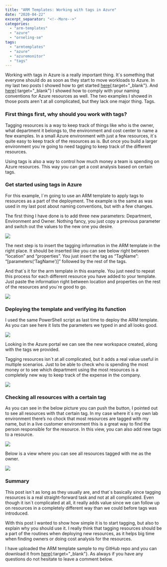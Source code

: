 ```yaml
---
title: "ARM Templates: Working with tags in Azure"
date: "2020-04-22"
excerpt_separator: "<!--More-->"
categories: 
  - "arm-templates"
  - "azure"
  - "orneling-se"
tags: 
  - "armtemplates"
  - "azure"
  - "azuremonitor"
  - "tags"
---
```


Working with tags in Azure is a really important thing. It´s something that everyone should do as soon as they start to move workloads to Azure. In my last two posts I showed how to get started [here](https://blog.orneling.se/2020/03/getting-started-with-azure-arm-templates/){:target="_blank"}. And [here](https://blog.orneling.se/2020/03/arm-templates-working-with-naming-conventions/){:target="_blank"} I showed how to comply with your naming conventions for Azure resources as well. The two examples I showed in those posts aren´t at all complicated, but they lack one major thing. Tags.
<!--More-->
### First things first, why should you work with tags?

Tagging resources is a way to keep track of things like who is the owner, what department it belongs to, the environment and cost center to name a few examples. In a small Azure environment with just a few resources, it´s quite easy to keep track of the resources as is. But once you build a larger environment you´re going to need tagging to keep track of the different resources.

Using tags is also a way to control how much money a team is spending on Azure resources. This way you can get a cost analysis based on certain tags.

### **Get started using tags** in Azure

For this example, I´m going to use an ARM template to apply tags to resources as a part of the deployment. The example is the same as was used in my last post about naming conventions, but with a few changes.

The first thing I have done is to add three new parameters: Department, Environment and Owner. Nothing fancy, you just copy a previous parameter and switch out the values to the new one you desire.

![](https://danielorneling.github.io/assets/images/posts/2020/04/tags-1.png)

The next step is to insert the tagging information in the ARM template in the right place. It should be inserted like you can see below right between “location” and “properties”. You just insert the tag as “TagName”: “\[parameters(‘TagName’)\]” followed by the rest of the tags.

And that´s it for the arm template in this example. You just need to repeat this process for each different resource you have added to your template. Just paste the information right between location and properties on the rest of the resources and you´re good to go.

![](https://danielorneling.github.io/assets/images/posts/2020/04/tags-2.png)

### **Deploying the template and verifying its function**

I used the same PowerShell script as last time to deploy the ARM template. As you can see here it lists the parameters we typed in and all looks good.

![](https://danielorneling.github.io/assets/images/posts/2020/04/tags-3.png)

Looking in the Azure portal we can see the new workspace created, along with the tags we provided.

Tagging resources isn´t at all complicated, but it adds a real value useful in multiple scenarios. Just to be able to check who is spending the most money or to see which department using the most resources is a completely new way to keep track of the expense in the company.

![](https://danielorneling.github.io/assets/images/posts/2020/04/tags-4.png)

### **Checking all resources with a certain tag**

As you can see in the below picture you can push the button, I pointed out to see all resources with that certain tag. In my case where it´s my own lab environment there’s no chock that most resources are tagged with my name, but in a live customer environment this is a great way to find the person responsible for the resource. In this view, you can also add new tags to a resource.

![](https://danielorneling.github.io/assets/images/posts/2020/04/tags-5.png)

Below is a view where you can see all resources tagged with me as the owner.

![](https://danielorneling.github.io/assets/images/posts/2020/04/tags-6.png)

### **Summary**

This post isn´t as long as they usually are, and that´s basically since tagging resources is a real straight-forward task and not at all complicated. Even though it isn´t complicated at all, it really adds value since we can follow up on resources in a completely different way than we could before tags was introduced.

With this post I wanted to show how simple it is to start tagging, but also to explain why you should use it. I really think that tagging resources should be a part of the routines when deploying new resources, as it helps big time when finding owners or doing cost analysis for the resources.

I have uploaded the ARM template sample to my GitHub repo and you can download it from [here](https://github.com/DanielOrneling/BlogSamples/tree/master/TagsSample){:target="_blank"}. As always if you have any questions do not hesitate to leave a comment below.